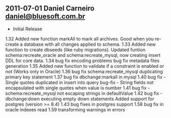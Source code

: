 ## 2011-07-01  Daniel Carneiro <daniel@bluesoft.com.br>

* Initial Release

1.32 
Added new function markAll to mark all archives. Good when you re-create a database with all changes applied to schema.
1.33
Added new function to create dbseeds (like ruby migrations).
Updated funtion schema:recreate_oracle and schema:recreate_mysql, now creating insert DDL for core data.
1.34
bug fix encoding problems
bug fix metadata files generation 
1.35
Added new function to validate if a constraint is enabled or not (Works only in Oracle)
1.36
bug fix schema:recreate_mysql duplicating primary key statement
1.37
bug fix dbchange:markall in mysql
1.40
bug fix - Single quotes duplicated in insert into query
bug-fix - String fields not encapsulated with single quotes when value is number
1.41
bug fix - schema:recreate_mysql not escaping strings in defaultValue
1.42
bug fix - dbchange:down executing empty down statements
Added support for postgres (version >= 8.4)
1.43
bug fixes in postgres support
1.58
bug fix in oracle indexes read
1.59
transforming warnings in errors 
